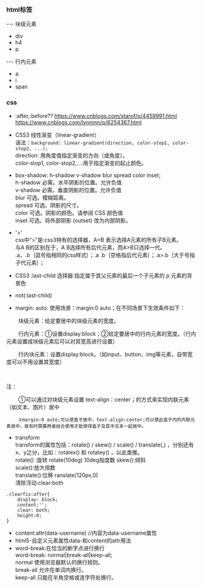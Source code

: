 ### html标签
--- 块级元素
 * div   
 * h4
 * p

 --- 行内元素
  * a
  * i
  * span

### css
* :after,:before?? https://www.cnblogs.com/starof/p/4459991.html
https://www.cnblogs.com/lynnmn/p/6254367.html

* CSS3 线性渐变（linear-gradient）  
语法：`background: linear-gradient(direction, color-stop1, color-stop2, ...); `  
direction:	用角度值指定渐变的方向（或角度）。  
color-stop1, color-stop2,...:用于指定渐变的起止颜色。 

* box-shadow: h-shadow v-shadow blur spread color inset;  
  h-shadow	必需。水平阴影的位置。允许负值    	
  v-shadow	必需。垂直阴影的位置。允许负值   
blur	可选。模糊距离。  
spread	可选。阴影的尺寸。  	
color	可选。阴影的颜色。请参阅 CSS 颜色值  
inset	可选。将外部阴影 (outset) 改为内部阴影。  

* '>'  
css中“>”是:css3特有的选择器，A>B 表示选择A元素的所有子B元素。  
与A B的区别在于，A B选择所有后代元素，而A>B只选择一代。  
 .a，.b｛逗号指相同的css样式｝；.a .b｛空格指后代元素｝；.a>.b｛大于号指子代元素｝；

 * CSS3 :last-child 选择器:指定属于其父元素的最后一个子元素的 p 元素的背景色  
* not(:last-child)  
 * margin: auto:
 使用场景：margin:0 auto；在不同场景下生效条件如下：

        块级元素：给定要居中的块级元素的宽度。

        行内元素：①设置display:block；②给定要居中的行内元素的宽度。（行内元素设置成块级元素后可以对其宽高进行设置）

        行内块元素：设置display:block。（如input、button、img等元素，自带宽度可以不用设置其宽度）

 

注：

        ①可以通过对块级元素设置 text-align：center；的方式来实现内联元素（如文本、图片）居中

        `②margin:0 auto;可以使盒子居中，text-align:center;可以使此盒子内的内联元素居中，故有时需要两者结合使用才能使得盒子及其中文本一起居中。`

* transform  
transform的属性包括：rotate() / skew() / scale() / translate(,) ，分别还有x、y之分，比如：rotatex() 和 rotatey() ，以此类推。  
rotate() :旋转 rotate(10deg)  10deg指度数
skew():倾斜  
scale():放大倍数  
translate():位移 ranslate(120px,0)  
清除浮动:clear:both  
```
.clearfix:after{
    display: block;
    content:'';
    clear: both;
    height:0;
}
```
* content:attr(data-username) //内容为data-username属性
* html5-自定义元素属性data-和content的attr用法
* word-break:在恰当的断字点进行换行  
word-break: normal|break-all|keep-all;  
normal	使用浏览器默认的换行规则。  
break-all	允许在单词内换行。  
keep-all	只能在半角空格或连字符处换行。
